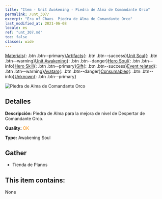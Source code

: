```yaml
---
title: "Item - Unit Awakening - Piedra de Alma de Comandante Orco"
permalink: /unt_307/
excerpt: "Era of Chaos  Piedra de Alma de Comandante Orco"
last_modified_at: 2021-06-08
locale: es
ref: "unt_307.md"
toc: false
classes: wide
---
```

 [Materials](/ItemsES/){: .btn .btn--primary}[Artifacts](/ItemsES/Artifacts/){: .btn .btn--success}[Unit Soul](/ItemsES/UnitSoul/){: .btn .btn--warning}[Unit Awakening](/ItemsES/UnitAwakening/){: .btn .btn--danger}[Hero Soul](/ItemsES/HeroSoul/){: .btn .btn--info}[Hero Skill](/ItemsES/HeroSkill/){: .btn .btn--primary}[Gift](/ItemsES/Gift/){: .btn .btn--success}[Event related](/ItemsES/Events/){: .btn .btn--warning}[Avatars](/ItemsES/Avatars/){: .btn .btn--danger}[Consumables](/ItemsES/Consumables/){: .btn .btn--info}[Unknown](/ItemsES/Unknown/){: .btn .btn--primary}

 ![Piedra de Alma de Comandante Orco](/images/u/tia_banshouren.jpg)

## Detalles
 **Descripción:** Piedra de Alma para la mejora de nivel de Despertar de Comandante Orco.

 **Quality:** <span style="color: #FF8C00">OK</span>

 **Type:** Awakening Soul

## Gather

*    Tienda de Planos 

## This item contains:

  None

